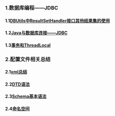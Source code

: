 ### 1.数据库编程——JDBC

#### 	1.1[DBUtils中ResultSetHandler接口其他结果集的使用](数据库编程——JDBC\DBUtils中ResultSetHandler接口其他结果集的使用.md)

#### 	1.2[Java与数据库连接——JDBC](数据库编程——JDBC\Java与数据库连接——JDBC.md)

#### 	1.3[事务和ThreadLocal](数据库编程——JDBC\事务和ThreadLocal.md)

### 2.配置文件相关总结

#### 	2.1[xml总结](配置文件相关总结\xml总结.md)

#### 	2.2[DTD语法](配置文件相关总结\DTD语法.md)

#### 	2.3[Schema基本语法](配置文件相关总结\Schema基本语法.md)

#### 	2.4[命名空间](配置文件相关总结\命名空间.md)

